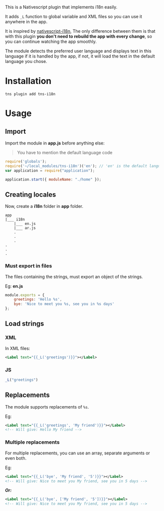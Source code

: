 This is a Nativescript plugin that implements i18n easily.

It adds `_L` function to global variable and XML files so you can use it anywhere in the app.

It is inspired by [nativescript-i18n](https://www.npmjs.com/package/nativescript-i18n), The only difference between them is that with this plugin **you don't need to rebuild the app with every change**, so you can continue watching the app smoothly.

The module detects the preferred user language and displays text in this language if it is handled by the app, if not, it will load the text in the default language you chose.

# Installation
```
tns plugin add tns-i18n
```

# Usage

## Import

Import the module in **app.js** before anything else:

> You have to mention the default language code

```javascript
require('globals');
require('~/local_modules/tns-i18n')('en'); // 'en' is the default language
var application = require("application");

application.start({ moduleName: "./home" });
```

## Creating locales
Now, create a **i18n** folder in **app** folder.

```
app
|___ i18n
    |___ en.js
    |___ ar.js
    .
    .
    .
.
.
.
```

### Must export in files
The files containing the strings, must export an object of the strings.

Eg: **en.js**
```javascript
module.exports = {
    greetings: 'Hello %s',
    bye: 'Nice to meet you %s, see you in %s days'
};
```

## Load strings

### XML
In XML files:
```xml
<Label text="{{_L('greetings')}}"></Label>
```

### JS
```javascript
_L("greetings")
```

## Replacements
The module supports replacements of `%s`.

Eg:
```xml
<Label text="{{_L('greetings', 'My friend')}}"></Label>
<!-- Will give: Hello My friend -->
```

### Multiple replacements
For multiple replacements, you can use an array, separate arguments or even both.

Eg:
```xml
<Label text="{{_L('bye', 'My friend', '5')}}"></Label>
<!-- Will give: Nice to meet you My friend, see you in 5 days -->
```
**_Or:_**
```xml
<Label text="{{_L('bye', ['My friend', '5'])}}"></Label>
<!-- Will give: Nice to meet you My friend, see you in 5 days -->
```
